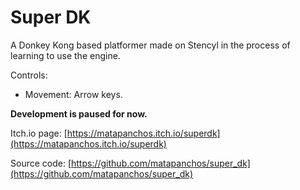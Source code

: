 # Super DK

A Donkey Kong based platformer made on Stencyl in the process of learning to use the engine.

Controls:

- Movement: Arrow keys.

**Development is paused for now.**

Itch.io page: [https://matapanchos.itch.io/superdk​](https://matapanchos.itch.io/superdk​)

​Source code: [https://github.com/matapanchos/super_dk​](https://github.com/matapanchos/super_dk​)